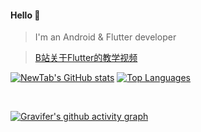 
#### Hello 👏

> I'm an Android & Flutter developer

> [B站关于Flutter的教学视频](https://space.bilibili.com/480410119/)


[![NewTab's GitHub stats](https://github-readme-stats.vercel.app/api?username=jiang111&count_private=true&bg_color=30,e96443,904e95&title_color=fff&text_color=fff)](https://github.com/anuraghazra/github-readme-stats)
 [![Top Languages](https://github-readme-stats.vercel.app/api/top-langs/?username=jiang111&show_icons=true&theme=default&layout=compact&hide=html,css&langs_count=6&hide_border=true)](https://github.com/modood/modood)


<br />

[![Gravifer's github activity graph](https://activity-graph.herokuapp.com/graph?username=jiang111&bg_color=ffffff0a&color=3080ed&line=5094f0&point=4d72f2&hide_border=true)](https://github.com/ashutosh00710/github-readme-activity-graph)
